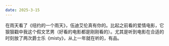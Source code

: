```yaml
---
date: 2025-3-15
---
```

在雨天看了《纽约的一个雨天》，伍迪艾伦真有你的。比起之前看的爱情电影，它狠狠戳中我这个假文艺男（好看的电影都是刚刚看的）。尤其是听到电影在合适的时刻放了两次爵士乐《misty》，从上一年就在听的，有品。
